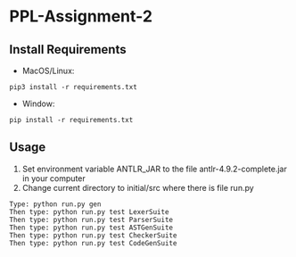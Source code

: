 # PPL-Assignment-2

## Install Requirements

- MacOS/Linux:
```
pip3 install -r requirements.txt
```
- Window:
```
pip install -r requirements.txt
```

## Usage

1.  Set environment variable ANTLR_JAR to the file antlr-4.9.2-complete.jar in your computer
2. Change current directory to initial/src where there is file run.py

```
Type: python run.py gen
Then type: python run.py test LexerSuite
Then type: python run.py test ParserSuite
Then type: python run.py test ASTGenSuite
Then type: python run.py test CheckerSuite
Then type: python run.py test CodeGenSuite
```